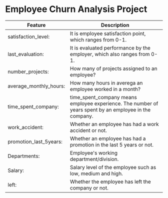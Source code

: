 # Employee Churn Analysis Project


|Feature | Description
| --- | --- |
|satisfaction_level:| It is employee satisfaction point, which ranges from 0-1.|
|last_evaluation:| It is evaluated performance by the employer, which also ranges from 0-1.|
|number_projects:| How many of projects assigned to an employee?|
|average_monthly_hours:| How many hours in averega an employee worked in a month?|
|time_spent_company:| time_spent_company means employee experience. The number of years spent by an employee in the company.|
|work_accident:| Whether an employee has had a work accident or not.|
|promotion_last_5years:| Whether an employee has had a promotion in the last 5 years or not.|
|Departments:| Employee's working department/division.|
|Salary:| Salary level of the employee such as low, medium and high.|
|left:| Whether the employee has left the company or not.|